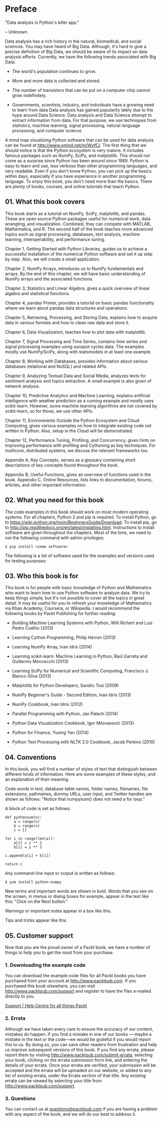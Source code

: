 # Preface

"Data analysis is Python's killer app."

– Unknown

Data analysis has a rich history in the natural, biomedical, and social sciences. You may have heard of Big Data. Although, it's hard to give a precise definition of Big Data, we should be aware of its impact on data analysis efforts. Currently, we have the following trends associated with Big Data:

- The world's population continues to grow.

- More and more data is collected and stored.

- The number of transistors that can be put on a computer chip cannot grow indefinitely.

- Governments, scientists, industry, and individuals have a growing need to learn from data Data analysis has gained popularity lately due to the hype around Data Science. Data analysis and Data Science attempt to extract information from data. For that purpose, we use techniques from statistics, machine learning, signal processing, natural language processing, and computer science.

A mind map visualizing Python software that can be used for data analysis can be found at http://www.xmind.net/m/WvfC/. The first thing that we should notice is that the Python ecosystem is very mature. It includes famous packages such as NumPy, SciPy, and matplotlib. This should not come as a surprise since Python has been around since 1989. Python is easy to learn and use, less verbose than other programming languages, and very readable. Even if you don't know Python, you can pick up the basics within days, especially if you have experience in another programming language. To enjoy this book, you don't need more than the basics. There are plenty of books, courses, and online tutorials that teach Python.

## 01. What this book covers

This book starts as a tutorial on NumPy, SciPy, matplotlib, and pandas. These are open source Python packages useful for numerical work, data wrangling, and visualization. Combined, they can compete with MATLAB, Mathematica, and R. The second half of the book teaches more advanced topics such as signal processing, databases, text analysis, machine learning, interoperability, and performance tuning.

Chapter 1, Getting Started with Python Libraries, guides us to achieve a successful installation of the numerical Python software and set it up step by step. Also, we will create a small application.

Chapter 2, NumPy Arrays, introduces us to NumPy fundamentals and arrays. By the end of this chapter, we will have basic understanding of NumPy arrays and the associated functions.

Chapter 3, Statistics and Linear Algebra, gives a quick overview of linear algebra and statistical functions.

Chapter 4, pandas Primer, provides a tutorial on basic pandas functionality where we learn about pandas data structures and operations.

Chapter 5, Retrieving, Processing, and Storing Data, explains how to acquire data in various formats and how to clean raw data and store it.

Chapter 6, Data Visualization, teaches how to plot data with matplotlib.

Chapter 7, Signal Processing and Time Series, contains time series and signal processing examples using sunspot cycles data. The examples mostly use NumPy/SciPy, along with statsmodels in at least one example.

Chapter 8, Working with Databases, provides information about various databases (relational and NoSQL) and related APIs.

Chapter 9, Analyzing Textual Data and Social Media, analyzes texts for sentiment analysis and topics extraction. A small example is also given of network analysis.

Chapter 10, Predictive Analytics and Machine Learning, explains artificial intelligence with weather prediction as a running example and mostly uses scikit-learn. However, some machine learning algorithms are not covered by scikit-learn, so for those, we use other APIs.

Chapter 11, Environments Outside the Python Ecosystem and Cloud Computing, gives various examples on how to integrate existing code not written in Python. Also, setup in the Cloud will be demonstrated.

Chapter 12, Performance Tuning, Profiling, and Concurrency, gives hints on improving performance with profiling and Cythoning as key techniques. For multicore, distributed systems, we discuss the relevant frameworks too.

Appendix A, Key Concepts, serves as a glossary containing short descriptions of key concepts found throughout the book.

Appendix B, Useful Functions, gives an overview of functions used in the book. Appendix C, Online Resources, lists links to documentation, forums, articles, and other important information.

## 02. What you need for this book

The code examples in this book should work on most modern operating systems. For all chapters, Python 2 and pip is required. To install Python, go to https://wiki.python.org/moin/BeginnersGuide/Download. To install pip, go to http://pip.readthedocs.org/en/latest/installing.html. Instructions to install software are given throughout the chapters. Most of the time, we need to run the following command with admin privileges:

    $ pip install <some software>

The following is a list of software used for the examples and versions used for testing purposes:

## 03. Who this book is for

This book is for people with basic knowledge of Python and Mathematics who want to learn how to use Python software to analyze data. We try to keep things simple, but it's not possible to cover all the topics in great detail. It may be useful for you to refresh your knowledge of Mathematics via Khan Academy, Coursera, or Wikipedia. I would recommend the following books by Packt Publishing for further reading:

- Building Machine Learning Systems with Python, Willi Richert and Luis Pedro Coelho (2013)

- Learning Cython Programming, Philip Herron (2013)

- Learning NumPy Array, Ivan Idris (2014)

- Learning scikit-learn: Machine Learning in Python, Raúl Garreta and Guillermo Moncecchi (2013)

- Learning SciPy for Numerical and Scientific Computing, Francisco J. Blanco-Silva (2013)

- Matplotlib for Python Developers, Sandro Tosi (2009)

- NumPy Beginner's Guide - Second Edition, Ivan Idris (2013)

- NumPy Cookbook, Ivan Idris (2012)

- Parallel Programming with Python, Jan Palach (2014)

- Python Data Visualization Cookbook, Igor Milovanović (2013)

- Python for Finance, Yuxing Yan (2014)

- Python Text Processing with NLTK 2.0 Cookbook, Jacob Perkins (2010)

## 04. Conventions

In this book, you will find a number of styles of text that distinguish between different kinds of information. Here are some examples of these styles, and an explanation of their meaning.

Code words in text, database table names, folder names, filenames, file extensions, pathnames, dummy URLs, user input, and Twitter handles are shown as follows: "Notice that numpysum() does not need a for loop."

A block of code is set as follows:

```
def pythonsum(n):
    a = range(n) 
    b = range(n) 
    c = []

for i in range(len(a)):
    a[i] = i ** 2
    b[i] = i ** 3

c.append(a[i] + b[i])

return c
```

Any command-line input or output is written as follows:

    $ yum install python-numpy

New terms and important words are shown in bold. Words that you see on the screen, in menus or dialog boxes for example, appear in the text like this: "Click on the Next button."

Warnings or important notes appear in a box like this.

Tips and tricks appear like this.

## 05. Customer support

Now that you are the proud owner of a Packt book, we have a number of things to help you to get the most from your purchase.

### 1. Downloading the example code

You can download the example code files for all Packt books you have purchased from your account at http://www.packtpub.com. If you purchased this book elsewhere, you can visit http://www.packtpub.com/support and register to have the files e-mailed directly to you.

[Support | Help Centre for all things Packt](https://www.packtpub.com/support)

### 2. Errata

Although we have taken every care to ensure the accuracy of our content, mistakes do happen. If you find a mistake in one of our books — maybe a mistake in the text or the code—we would be grateful if you would report this to us. By doing so, you can save other readers from frustration and help us improve subsequent versions of this book. If you find any errata, please report them by visiting http://www.packtpub.com/submit-errata, selecting your book, clicking on the errata submission form link, and entering the details of your errata. Once your errata are verified, your submission will be accepted and the errata will be uploaded on our website, or added to any list of existing errata, under the Errata section of that title. Any existing errata can be viewed by selecting your title from http://www.packtpub.com/support.

### 3. Questions

You can contact us at questions@packtpub.com if you are having a problem with any aspect of the book, and we will do our best to address it.


